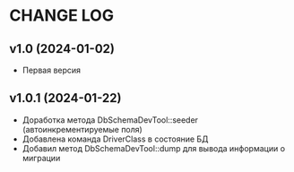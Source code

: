 CHANGE LOG
==========

## v1.0 (2024-01-02)
* Первая версия

## v1.0.1 (2024-01-22)
* Доработка метода DbSchemaDevTool::seeder (автоинкрементируемые поля)
* Добавлена команда DriverClass в состояние БД
* Добавил метод DbSchemaDevTool::dump для вывода информации о миграции